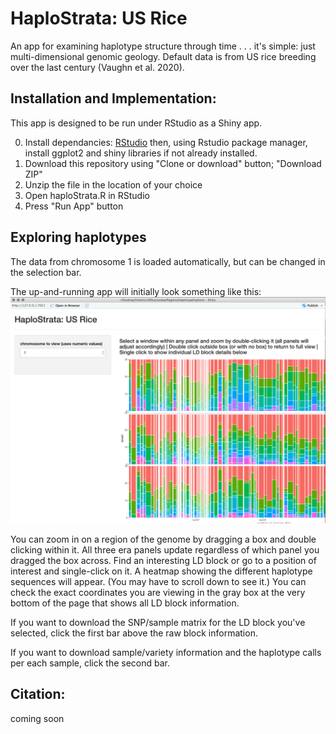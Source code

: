 # HaploStrata: US Rice
An app for examining haplotype structure through time . . . it's simple: just multi-dimensional genomic geology.
Default data is from US rice breeding over the last century (Vaughn et al. 2020).   

## Installation and Implementation:

This app is designed to be run under RStudio as a Shiny app.  

0. Install dependancies: [RStudio](https://www.rstudio.com/products/rstudio/download/) then, using Rstudio package manager, install ggplot2 and shiny libraries if not already installed.
1. Download this repository using "Clone or download" button; "Download ZIP"
2. Unzip the file in the location of your choice
3. Open haploStrata.R in RStudio
4. Press "Run App" button

## Exploring haplotypes

The data from chromosome 1 is loaded automatically, but can be changed in the selection bar.

The up-and-running app will initially look something like this:
![image](./images/screen1.png)
	
You can zoom in on a region of the genome by dragging a box and double clicking within it.  All three era panels update regardless of which panel you dragged the box across.  Find an interesting LD block or go to a position of interest and single-click on it.  A heatmap showing the different haplotype sequences will appear.  (You may have to scroll down to see it.)  You can check the exact coordinates you are viewing in the gray box at the very bottom of the page that shows all LD block information.

If you want to download the SNP/sample matrix for the LD block you've selected, click the first bar above the raw block information.  

If you want to download sample/variety information and the haplotype calls per each sample, click the second bar.

## Citation:
coming soon
